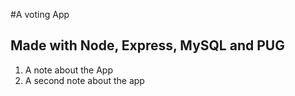 #A voting App
## Made with Node, Express, MySQL and PUG

1.  A note about the App
2.  A second note about the app

